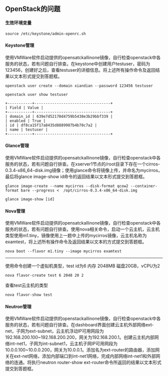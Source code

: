 ## OpenStack的问题

#### 生效环境变量

```
source /etc/keystone/admin-openrc.sh 
```

#### Keystone管理

使用VMWare软件启动提供的opensatckallinone镜像，自行检查openstack中各服务的状态，若有问题自行排查。在keystone中创建用户testuser，密码为123456，创建好之后，查看testuser的详细信息。将上述所有操作命令及返回结果以文本形式提交到答题框。 

```
openstack user create --domain xiandian --password 123456 testuser
```

```
openstack user show testuser
```

```
+-----------+----------------------------------+
| Field | Value |
+-----------+----------------------------------+
| domain_id | 639e7d52170d4759b5438e3b29bbf339 |
| enabled | True |
| id | df8ca15f17a8435d8889987b4b78c7a2 |
| name | testuser |
+-----------+----------------------------------+
```

#### Glance管理

使用VMWare软件启动提供的opensatckallinone镜像，自行检查openstack中各服务的状态，若有问题自行排查。在xserver1节点的/root目录下存在一个cirros-0.3.4-x86_64-disk.img镜像；使用glance命令将镜像上传，并命名为mycirros，最后将glance image-show id命令的返回结果以文本形式提交到答题框。

```
glance image-create --name mycirros --disk-format qcow2 --container-format bare --progress <  /opt/cirros-0.3.4-x86_64-disk.img
```

```
glance image-show [id]
```

#### Nova管理

使用VMWare软件启动提供的opensatckallinone镜像，自行检查openstack中各服务的状态，若有问题自行排查。使用nova相关命令，启动一个云主机，云主机类型使用m1.tiny，镜像使用上一题中上传的mycirros镜像，云主机名称为examtest，将上述所有操作命令及返回结果以文本的方式提交到答题框。

```
nova boot --flavor m1.tiny --image mycirros examtest
```

--------------



使用命令创建一个虚拟机类型，test id为6 内存 2048MB 磁盘20GB，vCPU为2

```
nova flavor-create test 6 2048 20 2
```

查看test云主机的类型

```
nova flavor-show test
```



#### Neutron管理

使用VMWare软件启动提供的openstackallinone镜像，自行检查openstack中各服务的状态，若有问题自行排查。在dashboard界面创建云主机外部网络ext-net，子网为ext-subnet，云主机浮动IP可用网段为192.168.200.100~192.168.200.200，网关为192.168.200.1。创建云主机内部网络int-net1，子网为int-subnet1，云主机子网IP可用网段为10.0.0.100~10.0.0.200，网关为10.0.0.1。添加名为ext-router的路由器，添加网关在ext-net网络，添加内部端口到int-net1网络，完成内部网络int-net1和外部网络的连通。将执行neutron router-show ext-router命令所返回的结果以文本形式提交到答题框。


